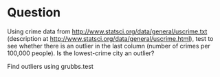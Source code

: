 # Question
Using crime data from http://www.statsci.org/data/general/uscrime.txt (description at http://www.statsci.org/data/general/uscrime.html), test to see whether there is an outlier in the last column (number of crimes per 100,000 people). Is the lowest-crime city an outlier?

Find outliers using grubbs.test


